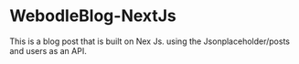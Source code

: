 # WebodleBlog-NextJs
This is a blog post that is built on Nex Js. using the Jsonplaceholder/posts and users as an API.
